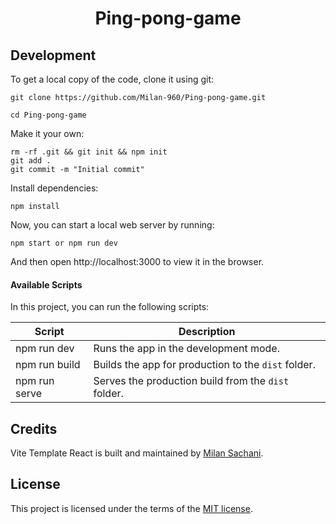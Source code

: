 <h1 align="center">
 Ping-pong-game
</h1>

## Development

To get a local copy of the code, clone it using git:

```
git clone https://github.com/Milan-960/Ping-pong-game.git
```

```
cd Ping-pong-game
```

Make it your own:

```
rm -rf .git && git init && npm init
git add .
git commit -m "Initial commit"
```

Install dependencies:

```
npm install
```

Now, you can start a local web server by running:

```
npm start or npm run dev
```

And then open http://localhost:3000 to view it in the browser.

#### Available Scripts

In this project, you can run the following scripts:

| Script        | Description                                         |
| ------------- | --------------------------------------------------- |
| npm run dev   | Runs the app in the development mode.               |
| npm run build | Builds the app for production to the `dist` folder. |
| npm run serve | Serves the production build from the `dist` folder. |

## Credits

Vite Template React is built and maintained by [Milan Sachani](https://milansachani.dev).

## License

This project is licensed under the terms of the [MIT license](https://github.com/Milan-960/vite-react-template/blob/master/LICENSE.md).
